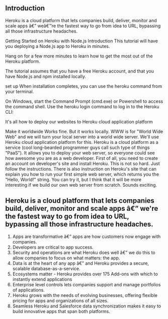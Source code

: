 ## Introduction

Heroku is a cloud platform that lets companies build, deliver, monitor and scale apps â€” weâ€™re the fastest way to go from idea to URL, bypassing all those infrastructure headaches.


Getting Started on Heroku with Node.js
Introduction
This tutorial will have you deploying a Node.js app to Heroku in minutes.

Hang on for a few more minutes to learn how to get the most out of the Heroku platform.

The tutorial assumes that you have a free Heroku account, and that you have Node.js and npm installed locally.

set up
When installation completes, you can use the heroku command from your terminal.

On Windows, start the Command Prompt (cmd.exe) or Powershell to access the command shell. Use the heroku login command to log in to the Heroku CLI:





It's all how to deploy our websites to Heroku cloud application platform

Make it worldwide
Works fine. But it works locally. WWW is for "World Wide Web" and we will turn your local server into a world wide server. We'll use Heroku cloud application platform for this. Heroku is a cloud platform as a service (cool long-bearded programmer guys call such type of things "PaaS"). It allows you to deploy your web server, so everyone could see how awesome you are as a web developer. First of all, you need to create an account on developer's site and install Heroku. This is not so hard. Just follow the instructions. There is also instruction on Heroku's site that can explain you how to run your first simple web server, which returns you the "Hello, World!" string. You can try it, but I think that it will be more interesting if we build our own web server from scratch. Sounds exciting.

## Heroku is a cloud platform that lets companies build, deliver, monitor and scale apps â€” we're the fastest way to go from idea to URL, bypassing all those infrastructure headaches.
1. Apps are transformative â€” apps are how customers now engage with companies.
2. Developers are critical to app success.
3. Security and operations are what Heroku does well â€” we do this to allow companies to focus on what matters: the app.
4. Data is at the heart of any app â€” and Heroku provides a secure, scalable database-as-a-service.
5. Ecosystems matter - Heroku provides over 175 Add-ons with which to instantly extend applications
6. Enterprise level controls lets companies support and manage portfolios of applications.
7. Heroku grows with the needs of evolving businesses, offering flexible pricing for apps and organizations of all sizes.
8. Seamless Heroku and Salesforce data synchronization makes it easy to build innovative apps that span both platforms.